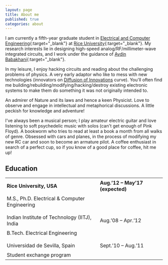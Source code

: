 ```yaml
---
layout: page
title: About me
published: true
categories: about
---
```


I am currently a fifth-year graduate student in [Electrical and Computer Engineering](http://ece.rice.edu){:target="_blank"} at [Rice University](http://rice.edu){:target="_blank"}. My research interests lie in designing high-speed analog/RF/millimeter-wave integrated circuits, and I work under the guidance of [Aydin Babakhani](http://ece.rice.edu/~ab28/){:target="_blank"}.

In my leisure, I enjoy hacking circuits and reading about the challenging problems of physics. A very early adaptor who like to mess with new technologies (innovators on [Diffusion of Innovations](https://en.wikipedia.org/wiki/Diffusion_of_innovations) curve). You'll often find me building/rebuilding/modifying/hacking/destroy existing electronic systems to make them do something it was not originally intended to. 

An admirer of Nature and its laws and hence a keen Physicist. Love to observe and engage in intellectual and metaphorical discussions. A little peckish for knowledge and adventure!

I've always been a musical person; I play amateur electric guitar and love listening to soft psychedelic music with solos (can't get enough of Pink Floyd). A bookworm who tries to read at least a book a month from all walks of genre. Obsessed with cars and planes, in the process of modifying my new RC car and soon to become an armature pilot. A coffee enthusiast in search of a perfect cup, so if you know of a good place for coffee, hit me up!

## Education
<style>
table {
    border-collapse: collapse;
    width: 100%;}
th {   
    text-align: left;
    padding: 5px;}
td {
    text-align: left;
    padding: 5px;}
</style>


<table>
  <tr>
    <th><b>Rice University, USA</b></th>
    <th>Aug.’12 – May’17 (expected)</th>
  </tr>
  <tr>
    <td>M.S., Ph.D. Electrical & Computer Engineering</td>
    <td></td>
  </tr>
  <tr>
    <td></td>
    <td></td>
  </tr>
  <tr>
    <td>Indian Institute of Technology (IITJ), India</td>
    <td>Aug.’08 – Apr.’12</td>
  </tr>
  <tr>
    <td>B.Tech. Electrical Engineering</td>
    <td></td>
  </tr>
  <tr>
    <td></td>
    <td></td>
  </tr>
  <tr>
    <td>Universidad de Sevilla, Spain</td>
    <td>Sept.’10 – Aug.’11</td>
  </tr>
  <tr>
    <td>Student exchange program</td>
    <td></td>
  </tr>
</table>
